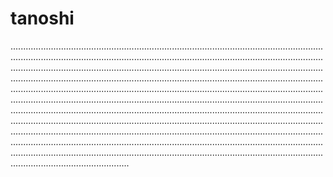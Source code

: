 # tanoshi
...................................................................................................................................................................................................................................................................................................................................................................................................................................................................................................................................................................................................................................................................................................................................................................................................................................................................................................................................................................................................................................................................................................................................................................................................................................................................................................................................................................................................................................................................